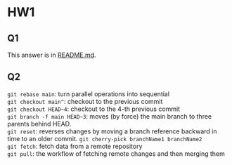 # HW1

## Q1
This answer is in [README.md](./README.md).<br>

## Q2
`git rebase main`: turn parallel operations into sequential <br>
`git checkout main^`: checkout to the previous commit <br>
`git checkout HEAD~4`: checkout to the 4-th previous commit <br>
`git branch -f main HEAD~3`: moves (by force) the main branch to three parents behind HEAD. <br>
`git reset`: reverses changes by moving a branch reference backward in time to an older commit. 
`git cherry-pick branchName1 branchName2` <br>
`git fetch`: fetch data from a remote repository <br>
`git pull`: the workflow of fetching remote changes and then merging them <br>




